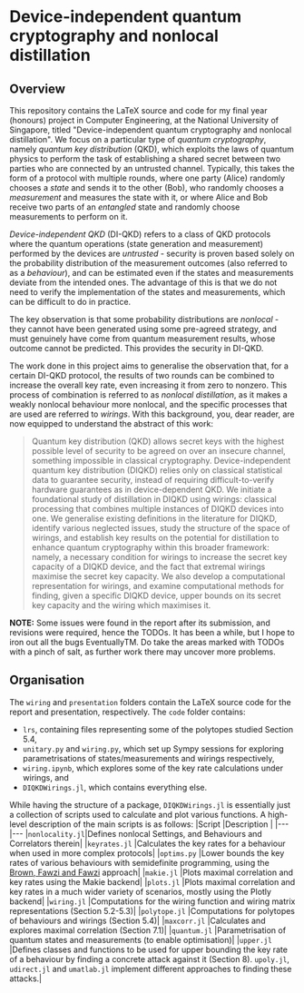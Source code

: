 # Device-independent quantum cryptography and nonlocal distillation

## Overview

This repository contains the LaTeX source and code for my final year (honours) project in Computer Engineering, at the National University of Singapore, titled "Device-independent quantum cryptography and nonlocal distillation". We focus on a particular type of *quantum cryptography*, namely *quantum key distribution* (QKD), which exploits the laws of quantum physics to perform the task of establishing a shared secret between two parties who are connected by an untrusted channel. Typically, this takes the form of a protocol with multiple rounds, where one party (Alice) randomly chooses a *state* and sends it to the other (Bob), who randomly chooses a *measurement* and measures the state with it, or where Alice and Bob receive two parts of an *entangled* state and randomly choose measurements to perform on it.

*Device-independent QKD* (DI-QKD) refers to a class of QKD protocols where the quantum operations (state generation and measurement) performed by the devices are *untrusted* - security is proven based solely on the probability distribution of the measurement outcomes (also referred to as a *behaviour*), and can be estimated even if the states and measurements deviate from the intended ones. The advantage of this is that we do not need to verify the implementation of the states and measurements, which can be difficult to do in practice.

The key observation is that some probability distributions are *nonlocal* - they cannot have been generated using some pre-agreed strategy, and must genuinely have come from quantum measurement results, whose outcome cannot be predicted. This provides the security in DI-QKD.

The work done in this project aims to generalise the observation that, for a certain DI-QKD protocol, the results of two rounds can be combined to increase the overall key rate, even increasing it from zero to nonzero. This process of combination is referred to as *nonlocal distillation*, as it makes a weakly nonlocal behaviour more nonlocal, and the specific processes that are used are referred to *wirings*. With this background, you, dear reader, are now equipped to understand the abstract of this work:

> Quantum key distribution (QKD) allows secret keys with the highest possible level of security to be agreed on over an insecure channel, something impossible in classical cryptography. Device-independent quantum key distribution (DIQKD) relies only on classical statistical data to guarantee security, instead of requiring difficult-to-verify hardware guarantees as in device-dependent QKD. We initiate a foundational study of distillation in DIQKD using wirings: classical processing that combines multiple instances of DIQKD devices into one. We generalise existing definitions in the literature for DIQKD, identify various neglected issues, study the structure of the space of wirings, and establish key results on the potential for distillation to enhance quantum cryptography within this broader framework: namely, a necessary condition for wirings to increase the secret key capacity of a DIQKD device, and the fact that extremal wirings maximise the secret key capacity. We also develop a computational representation for wirings, and examine computational methods for finding, given a specific DIQKD device, upper bounds on its secret key capacity and the wiring which maximises it.

**NOTE:** Some issues were found in the report after its submission, and revisions were required, hence the TODOs. It has been a while, but I hope to iron out all the bugs EventuallyTM. Do take the areas marked with TODOs with a pinch of salt, as further work there may uncover more problems.

## Organisation

The `wiring` and `presentation` folders contain the LaTeX source code for the report and presentation, respectively. The `code` folder contains:
- `lrs`, containing files representing some of the polytopes studied Section 5.4,
- `unitary.py` and `wiring.py`, which set up Sympy sessions for exploring parametrisations of states/measurements and wirings respectively,
- `wiring.ipynb`, which explores some of the key rate calculations under wirings, and
- `DIQKDWirings.jl`, which contains everything else.

While having the structure of a package, `DIQKDWirings.jl` is essentially just a collection of scripts used to calculate and plot various functions. A high-level description of the main scripts is as follows:
|Script          |Description                                                  |
|---             |---
|`nonlocality.jl`|Defines nonlocal Settings, and Behaviours and Correlators therein|
|`keyrates.jl`   |Calculates the key rates for a behaviour when used in more complex protocols|
|`optims.py`     |Lower bounds the key rates of various behaviours with semidefinite programming, using the [Brown, Fawzi and Fawzi](https://github.com/peterjbrown519/DI-rates) approach|
|`makie.jl`      |Plots maximal correlation and key rates using the Makie backend|
|`plots.jl`      |Plots maximal correlation and key rates in a much wider variety of scenarios, mostly using the Plotly backend|
|`wiring.jl`     |Computations for the wiring function and wiring matrix representations (Section 5.2-5.3)|
|`polytope.jl`   |Computations for polytopes of behaviours and wirings (Section 5.4)|
|`maxcorr.jl`    |Calculates and explores maximal correlation (Section 7.1)|
|`quantum.jl`    |Parametrisation of quantum states and measurements (to enable optimisation)|
|`upper.jl`      |Defines classes and functions to be used for upper bounding the key rate of a behaviour by finding a concrete attack against it (Section 8). `upoly.jl`, `udirect.jl` and `umatlab.jl` implement different approaches to finding these attacks.|
